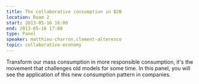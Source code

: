 ```yaml
---
title: The collaborative consumption in B2B
location: Room 2
start: 2013-05-16 16:00
end: 2013-05-16 17:00
type: Panel
speaker: matthieu-charron,clement-alteresco
topic: collaborative-economy
---
```


Transform our mass consumption in more responsible consumption, it's the movement that challenges old models for some time. In this panel, you will see the application of this new consumption pattern in companies.
